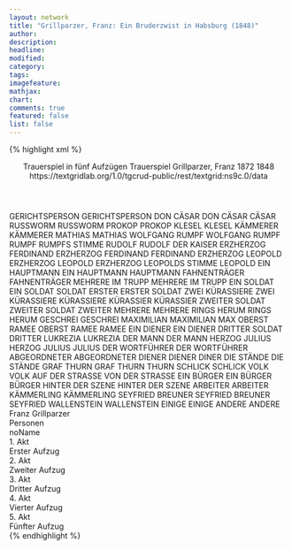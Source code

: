 ```yaml
---
layout: network
title: "Grillparzer, Franz: Ein Bruderzwist in Habsburg (1848)"
author:
description:
headline:
modified:
category:
tags:
imagefeature: 
mathjax: 
chart: 
comments: true
featured: false
list: false
---
```

{% highlight xml %}
<?xml-model href="https://raw.githubusercontent.com/DLiNa/project/master/rules/lina.rnc"?><?xml-model href="https://raw.githubusercontent.com/DLiNa/project/master/rules/lina.sch"?>
<play xmlns="http://lina.digital">
  <header>
    <title>Ein Bruderzwist in Habsburg</title>
    <subtitle>Trauerspiel in fünf Aufzügen</subtitle>
    <genretitle>Trauerspiel</genretitle>
    <author>Grillparzer, Franz</author>
    <date type="print"/>
    <date type="premiere">1872</date>
    <date type="written" when="1848">1848</date>
    <source>https://textgridlab.org/1.0/tgcrud-public/rest/textgrid:ns9c.0/data</source>
  </header>
  <personae>
    <character>
      <name>GERICHTSPERSON</name>
      <alias xml:id="gerichtsperson">
        <name>GERICHTSPERSON</name>
      </alias>
    </character>
    <character>
      <name>DON CÄSAR</name>
      <alias xml:id="don_cäsar">
        <name>DON CÄSAR</name>
      </alias>
      <alias xml:id="cäsar">
        <name>CÄSAR</name>
      </alias>
    </character>
    <character>
      <name>RUSSWORM</name>
      <alias xml:id="russworm">
        <name>RUSSWORM</name>
      </alias>
    </character>
    <character>
      <name>PROKOP</name>
      <alias xml:id="prokop">
        <name>PROKOP</name>
      </alias>
    </character>
    <character>
      <name>KLESEL</name>
      <alias xml:id="klesel">
        <name>KLESEL</name>
      </alias>
    </character>
    <character>
      <name>KÄMMERER</name>
      <alias xml:id="kämmerer">
        <name>KÄMMERER</name>
      </alias>
    </character>
    <character>
      <name>MATHIAS</name>
      <alias xml:id="mathias">
        <name>MATHIAS</name>
      </alias>
    </character>
    <character>
      <name>WOLFGANG RUMPF</name>
      <alias xml:id="wolfgang_rumpf">
        <name>WOLFGANG RUMPF</name>
      </alias>
      <alias xml:id="rumpf">
        <name>RUMPF</name>
      </alias>
      <alias xml:id="rumpfs_stimme">
        <name>RUMPFS STIMME</name>
      </alias>
    </character>
    <character>
      <name>RUDOLF</name>
      <alias xml:id="rudolf">
        <name>RUDOLF</name>
      </alias>
      <alias xml:id="der_kaiser">
        <name>DER KAISER</name>
      </alias>
    </character>
    <character>
      <name>ERZHERZOG FERDINAND</name>
      <alias xml:id="erzherzog_ferdinand">
        <name>ERZHERZOG FERDINAND</name>
      </alias>
      <alias xml:id="ferdinand">
        <name>FERDINAND</name>
      </alias>
    </character>
    <character>
      <name>ERZHERZOG LEOPOLD</name>
      <alias xml:id="erzherzog_leopold">
        <name>ERZHERZOG LEOPOLD</name>
      </alias>
      <alias xml:id="erzherzog_leopolds_stimme">
        <name>ERZHERZOG LEOPOLDS STIMME</name>
      </alias>
      <alias xml:id="leopold">
        <name>LEOPOLD</name>
      </alias>
    </character>
    <character>
      <name>EIN HAUPTMANN</name>
      <alias xml:id="ein_hauptmann">
        <name>EIN HAUPTMANN</name>
      </alias>
      <alias xml:id="hauptmann">
        <name>HAUPTMANN</name>
      </alias>
    </character>
    <character>
      <name>FAHNENTRÄGER</name>
      <alias xml:id="fahnenträger">
        <name>FAHNENTRÄGER</name>
      </alias>
    </character>
    <character>
      <name>MEHRERE IM TRUPP</name>
      <alias xml:id="mehrere_im_trupp">
        <name>MEHRERE IM TRUPP</name>
      </alias>
    </character>
    <character>
      <name>EIN SOLDAT</name>
      <alias xml:id="ein_soldat">
        <name>EIN SOLDAT</name>
      </alias>
      <alias xml:id="soldat">
        <name>SOLDAT</name>
      </alias>
      <alias xml:id="erster">
        <name>ERSTER</name>
      </alias>
      <alias xml:id="erster_soldat">
        <name>ERSTER SOLDAT</name>
      </alias>
    </character>
    <character>
      <name>ZWEI KÜRASSIERE</name>
      <alias xml:id="zwei_kürassiere">
        <name>ZWEI KÜRASSIERE</name>
      </alias>
      <alias xml:id="kürassiere">
        <name>KÜRASSIERE</name>
      </alias>
    </character>
    <character>
      <name>KÜRASSIER</name>
      <alias xml:id="kürassier">
        <name>KÜRASSIER</name>
      </alias>
    </character>
    <character>
      <name>ZWEITER SOLDAT</name>
      <alias xml:id="zweiter_soldat">
        <name>ZWEITER SOLDAT</name>
      </alias>
      <alias xml:id="zweiter">
        <name>ZWEITER</name>
      </alias>
    </character>
    <character>
      <name>MEHRERE</name>
      <alias xml:id="mehrere">
        <name>MEHRERE</name>
      </alias>
    </character>
    <character>
      <name>RINGS HERUM</name>
      <alias xml:id="rings_herum">
        <name>RINGS HERUM</name>
      </alias>
    </character>
    <character>
      <name>GESCHREI</name>
      <alias xml:id="geschrei">
        <name>GESCHREI</name>
      </alias>
    </character>
    <character>
      <name>MAXIMILIAN</name>
      <alias xml:id="maximilian">
        <name>MAXIMILIAN</name>
      </alias>
      <alias xml:id="max">
        <name>MAX</name>
      </alias>
    </character>
    <character>
      <name>OBERST RAMEE</name>
      <alias xml:id="oberst_ramee">
        <name>OBERST RAMEE</name>
      </alias>
      <alias xml:id="ramee">
        <name>RAMEE</name>
      </alias>
    </character>
    <character>
      <name>EIN DIENER</name>
      <alias xml:id="ein_diener">
        <name>EIN DIENER</name>
      </alias>
    </character>
    <character>
      <name>DRITTER SOLDAT</name>
      <alias xml:id="dritter">
        <name>DRITTER</name>
      </alias>
    </character>
    <character>
      <name>LUKREZIA</name>
      <alias xml:id="lukrezia">
        <name>LUKREZIA</name>
      </alias>
    </character>
    <character>
      <name>DER MANN</name>
      <alias xml:id="der_mann">
        <name>DER MANN</name>
      </alias>
    </character>
    <character>
      <name>HERZOG JULIUS</name>
      <alias xml:id="herzog_julius">
        <name>HERZOG JULIUS</name>
      </alias>
      <alias xml:id="julius">
        <name>JULIUS</name>
      </alias>
    </character>
    <character>
      <name>DER WORTFÜHRER</name>
      <alias xml:id="der_wortführer">
        <name>DER WORTFÜHRER</name>
      </alias>
    </character>
    <character>
      <name>ABGEORDNETER</name>
      <alias xml:id="abgeordneter">
        <name>ABGEORDNETER</name>
      </alias>
    </character>
    <character>
      <name>DIENER</name>
      <alias xml:id="diener">
        <name>DIENER</name>
      </alias>
      <alias xml:id="diner">
        <name>DINER</name>
      </alias>
    </character>
    <character>
      <name>DIE STÄNDE</name>
      <alias xml:id="die_stände">
        <name>DIE STÄNDE</name>
      </alias>
    </character>
    <character>
      <name>GRAF THURN</name>
      <alias xml:id="graf_thurn">
        <name>GRAF THURN</name>
      </alias>
      <alias xml:id="thurn">
        <name>THURN</name>
      </alias>
    </character>
    <character>
      <name>SCHLICK</name>
      <alias xml:id="schlick">
        <name>SCHLICK</name>
      </alias>
    </character>
    <character>
      <name>VOLK</name>
      <alias xml:id="volk">
        <name>VOLK</name>
      </alias>
      <alias xml:id="auf_der_strasse">
        <name>AUF DER STRASSE</name>
      </alias>
      <alias xml:id="von_der_strasse">
        <name>VON DER STRASSE</name>
      </alias>
    </character>
    <character>
      <name>EIN BÜRGER</name>
      <alias xml:id="ein_bürger">
        <name>EIN BÜRGER</name>
      </alias>
      <alias xml:id="bürger">
        <name>BÜRGER</name>
      </alias>
    </character>
    <character>
      <name>HINTER DER SZENE</name>
      <alias xml:id="hinter_der_szene">
        <name>HINTER DER SZENE</name>
      </alias>
    </character>
    <character>
      <name>ARBEITER</name>
      <alias xml:id="arbeiter">
        <name>ARBEITER</name>
      </alias>
    </character>
    <character>
      <name>KÄMMERLING</name>
      <alias xml:id="kämmerling">
        <name>KÄMMERLING</name>
      </alias>
    </character>
    <character>
      <name>SEYFRIED BREUNER</name>
      <alias xml:id="seyfried_breuner">
        <name>SEYFRIED BREUNER</name>
      </alias>
      <alias xml:id="seyfried">
        <name>SEYFRIED</name>
      </alias>
    </character>
    <character>
      <name>WALLENSTEIN</name>
      <alias xml:id="wallenstein">
        <name>WALLENSTEIN</name>
      </alias>
    </character>
    <character>
      <name>EINIGE</name>
      <alias xml:id="einige">
        <name>EINIGE</name>
      </alias>
    </character>
    <character>
      <name>ANDERE</name>
      <alias xml:id="andere">
        <name>ANDERE</name>
      </alias>
    </character>
  </personae>
  <text>
    <div>
      <head>Franz Grillparzer</head>
    </div>
    <div>
      <head>Personen</head>
      <div>
        <head>noName</head>
      </div>
    </div>
    <div>
      <head>1. Akt</head>
      <div>
        <head>Erster Aufzug</head>
        <sp who="#gerichtsperson">
          <amount n="5" unit="speech_acts"/>
          <amount n="39" unit="words"/>
          <amount n="6" unit="lines"/>
          <amount n="210" unit="chars"/>
        </sp>
        <sp who="#don_cäsar">
          <amount n="22" unit="speech_acts"/>
          <amount n="727" unit="words"/>
          <amount n="101" unit="lines"/>
          <amount n="3905" unit="chars"/>
        </sp>
        <sp who="#russworm">
          <amount n="2" unit="speech_acts"/>
          <amount n="172" unit="words"/>
          <amount n="24" unit="lines"/>
          <amount n="916" unit="chars"/>
        </sp>
        <sp who="#prokop">
          <amount n="2" unit="speech_acts"/>
          <amount n="19" unit="words"/>
          <amount n="3" unit="lines"/>
          <amount n="107" unit="chars"/>
        </sp>
        <sp who="#klesel">
          <amount n="23" unit="speech_acts"/>
          <amount n="400" unit="words"/>
          <amount n="61" unit="lines"/>
          <amount n="2167" unit="chars"/>
        </sp>
        <sp who="#kämmerer">
          <amount n="4" unit="speech_acts"/>
          <amount n="31" unit="words"/>
          <amount n="6" unit="lines"/>
          <amount n="179" unit="chars"/>
        </sp>
        <sp who="#mathias">
          <amount n="19" unit="speech_acts"/>
          <amount n="264" unit="words"/>
          <amount n="43" unit="lines"/>
          <amount n="1397" unit="chars"/>
        </sp>
        <sp who="#rumpf">
          <amount n="34" unit="speech_acts"/>
          <amount n="473" unit="words"/>
          <amount n="82" unit="lines"/>
          <amount n="2655" unit="chars"/>
        </sp>
        <sp who="#rudolf">
          <amount n="45" unit="speech_acts"/>
          <amount n="1461" unit="words"/>
          <amount n="203" unit="lines"/>
          <amount n="7697" unit="chars"/>
        </sp>
        <sp who="#erzherzog_ferdinand">
          <amount n="24" unit="speech_acts"/>
          <amount n="528" unit="words"/>
          <amount n="74" unit="lines"/>
          <amount n="2850" unit="chars"/>
        </sp>
        <sp who="#erzherzog_leopolds_stimme">
          <amount n="1" unit="speech_acts"/>
          <amount n="2" unit="words"/>
          <amount n="1" unit="lines"/>
          <amount n="6" unit="chars"/>
        </sp>
        <sp who="#erzherzog_leopold">
          <amount n="1" unit="speech_acts"/>
          <amount n="4" unit="words"/>
          <amount n="1" unit="lines"/>
          <amount n="17" unit="chars"/>
        </sp>
      </div>
    </div>
    <div>
      <head>2. Akt</head>
      <div>
        <head>Zweiter Aufzug</head>
        <sp who="#ein_hauptmann">
          <amount n="1" unit="speech_acts"/>
          <amount n="17" unit="words"/>
          <amount n="2" unit="lines"/>
          <amount n="85" unit="chars"/>
        </sp>
        <sp who="#fahnenträger">
          <amount n="4" unit="speech_acts"/>
          <amount n="306" unit="words"/>
          <amount n="39" unit="lines"/>
          <amount n="1626" unit="chars"/>
        </sp>
        <sp who="#hauptmann">
          <amount n="15" unit="speech_acts"/>
          <amount n="223" unit="words"/>
          <amount n="35" unit="lines"/>
          <amount n="1209" unit="chars"/>
        </sp>
        <sp who="#mehrere_im_trupp">
          <amount n="1" unit="speech_acts"/>
          <amount n="11" unit="words"/>
          <amount n="1" unit="lines"/>
          <amount n="47" unit="chars"/>
        </sp>
        <sp who="#ramee">
          <amount n="17" unit="speech_acts"/>
          <amount n="368" unit="words"/>
          <amount n="53" unit="lines"/>
          <amount n="1902" unit="chars"/>
        </sp>
        <sp who="#ein_soldat">
          <amount n="1" unit="speech_acts"/>
          <amount n="4" unit="words"/>
          <amount n="1" unit="lines"/>
          <amount n="20" unit="chars"/>
        </sp>
        <sp who="#zwei_kürassiere #kürassier">
          <amount n="1" unit="speech_acts"/>
          <amount n="4" unit="words"/>
          <amount n="1" unit="lines"/>
          <amount n="19" unit="chars"/>
        </sp>
        <sp who="#soldat">
          <amount n="3" unit="speech_acts"/>
          <amount n="69" unit="words"/>
          <amount n="9" unit="lines"/>
          <amount n="354" unit="chars"/>
        </sp>
        <sp who="#kürassier">
          <amount n="2" unit="speech_acts"/>
          <amount n="9" unit="words"/>
          <amount n="2" unit="lines"/>
          <amount n="40" unit="chars"/>
        </sp>
        <sp who="#kürassiere #kürassier">
          <amount n="1" unit="speech_acts"/>
          <amount n="3" unit="words"/>
          <amount n="1" unit="lines"/>
          <amount n="17" unit="chars"/>
        </sp>
        <sp who="#zweiter_soldat">
          <amount n="2" unit="speech_acts"/>
          <amount n="59" unit="words"/>
          <amount n="9" unit="lines"/>
          <amount n="338" unit="chars"/>
        </sp>
        <sp who="#mehrere">
          <amount n="1" unit="speech_acts"/>
          <amount n="3" unit="words"/>
          <amount n="1" unit="lines"/>
          <amount n="18" unit="chars"/>
        </sp>
        <sp who="#rings_herum">
          <amount n="1" unit="speech_acts"/>
          <amount n="10" unit="words"/>
          <amount n="3" unit="lines"/>
          <amount n="45" unit="chars"/>
        </sp>
        <sp who="#geschrei">
          <amount n="2" unit="speech_acts"/>
          <amount n="5" unit="words"/>
          <amount n="2" unit="lines"/>
          <amount n="35" unit="chars"/>
        </sp>
        <sp who="#klesel">
          <amount n="47" unit="speech_acts"/>
          <amount n="970" unit="words"/>
          <amount n="141" unit="lines"/>
          <amount n="5386" unit="chars"/>
        </sp>
        <sp who="#maximilian">
          <amount n="1" unit="speech_acts"/>
          <amount n="16" unit="words"/>
          <amount n="2" unit="lines"/>
          <amount n="81" unit="chars"/>
        </sp>
        <sp who="#erzherzog_leopold">
          <amount n="2" unit="speech_acts"/>
          <amount n="45" unit="words"/>
          <amount n="6" unit="lines"/>
          <amount n="220" unit="chars"/>
        </sp>
        <sp who="#oberst_ramee">
          <amount n="1" unit="speech_acts"/>
          <amount n="2" unit="words"/>
          <amount n="1" unit="lines"/>
          <amount n="16" unit="chars"/>
        </sp>
        <sp who="#leopold">
          <amount n="29" unit="speech_acts"/>
          <amount n="332" unit="words"/>
          <amount n="48" unit="lines"/>
          <amount n="1790" unit="chars"/>
        </sp>
        <sp who="#erster">
          <amount n="8" unit="speech_acts"/>
          <amount n="107" unit="words"/>
          <amount n="15" unit="lines"/>
          <amount n="552" unit="chars"/>
        </sp>
        <sp who="#zweiter">
          <amount n="4" unit="speech_acts"/>
          <amount n="27" unit="words"/>
          <amount n="5" unit="lines"/>
          <amount n="110" unit="chars"/>
        </sp>
        <sp who="#erster_soldat">
          <amount n="1" unit="speech_acts"/>
          <amount n="9" unit="words"/>
          <amount n="1" unit="lines"/>
          <amount n="58" unit="chars"/>
        </sp>
        <sp who="#mathias">
          <amount n="36" unit="speech_acts"/>
          <amount n="744" unit="words"/>
          <amount n="104" unit="lines"/>
          <amount n="3932" unit="chars"/>
        </sp>
        <sp who="#ein_diener">
          <amount n="1" unit="speech_acts"/>
          <amount n="3" unit="words"/>
          <amount n="1" unit="lines"/>
          <amount n="21" unit="chars"/>
        </sp>
        <sp who="#max">
          <amount n="26" unit="speech_acts"/>
          <amount n="827" unit="words"/>
          <amount n="118" unit="lines"/>
          <amount n="4511" unit="chars"/>
        </sp>
        <sp who="#ferdinand">
          <amount n="26" unit="speech_acts"/>
          <amount n="449" unit="words"/>
          <amount n="64" unit="lines"/>
          <amount n="2446" unit="chars"/>
        </sp>
        <sp who="#ferdinand #leopold">
          <amount n="1" unit="speech_acts"/>
          <amount n="2" unit="words"/>
          <amount n="1" unit="lines"/>
          <amount n="11" unit="chars"/>
        </sp>
        <sp who="#ferdinand #leopold">
          <amount n="1" unit="speech_acts"/>
          <amount n="2" unit="words"/>
          <amount n="1" unit="lines"/>
          <amount n="12" unit="chars"/>
        </sp>
        <sp who="#prokop">
          <amount n="10" unit="speech_acts"/>
          <amount n="145" unit="words"/>
          <amount n="23" unit="lines"/>
          <amount n="791" unit="chars"/>
        </sp>
        <sp who="#dritter">
          <amount n="1" unit="speech_acts"/>
          <amount n="23" unit="words"/>
          <amount n="4" unit="lines"/>
          <amount n="134" unit="chars"/>
        </sp>
        <sp who="#lukrezia">
          <amount n="2" unit="speech_acts"/>
          <amount n="9" unit="words"/>
          <amount n="2" unit="lines"/>
          <amount n="41" unit="chars"/>
        </sp>
        <sp who="#erzherzog_ferdinand">
          <amount n="2" unit="speech_acts"/>
          <amount n="20" unit="words"/>
          <amount n="4" unit="lines"/>
          <amount n="94" unit="chars"/>
        </sp>
        <sp who="#don_cäsar">
          <amount n="1" unit="speech_acts"/>
          <amount n="6" unit="words"/>
          <amount n="1" unit="lines"/>
          <amount n="31" unit="chars"/>
        </sp>
      </div>
    </div>
    <div>
      <head>3. Akt</head>
      <div>
        <head>Dritter Aufzug</head>
        <sp who="#rudolf">
          <amount n="60" unit="speech_acts"/>
          <amount n="3871" unit="words"/>
          <amount n="507" unit="lines"/>
          <amount n="20764" unit="chars"/>
        </sp>
        <sp who="#der_mann">
          <amount n="1" unit="speech_acts"/>
          <amount n="8" unit="words"/>
          <amount n="1" unit="lines"/>
          <amount n="45" unit="chars"/>
        </sp>
        <sp who="#herzog_julius">
          <amount n="3" unit="speech_acts"/>
          <amount n="48" unit="words"/>
          <amount n="7" unit="lines"/>
          <amount n="247" unit="chars"/>
        </sp>
        <sp who="#julius">
          <amount n="39" unit="speech_acts"/>
          <amount n="587" unit="words"/>
          <amount n="81" unit="lines"/>
          <amount n="3042" unit="chars"/>
        </sp>
        <sp who="#prokop">
          <amount n="11" unit="speech_acts"/>
          <amount n="160" unit="words"/>
          <amount n="26" unit="lines"/>
          <amount n="872" unit="chars"/>
        </sp>
        <sp who="#wolfgang_rumpf">
          <amount n="1" unit="speech_acts"/>
          <amount n="3" unit="words"/>
          <amount n="1" unit="lines"/>
          <amount n="15" unit="chars"/>
        </sp>
        <sp who="#rumpf">
          <amount n="11" unit="speech_acts"/>
          <amount n="187" unit="words"/>
          <amount n="29" unit="lines"/>
          <amount n="1059" unit="chars"/>
        </sp>
        <sp who="#zweiter">
          <amount n="1" unit="speech_acts"/>
          <amount n="77" unit="words"/>
          <amount n="11" unit="lines"/>
          <amount n="433" unit="chars"/>
        </sp>
        <sp who="#der_wortführer">
          <amount n="1" unit="speech_acts"/>
          <amount n="40" unit="words"/>
          <amount n="6" unit="lines"/>
          <amount n="221" unit="chars"/>
        </sp>
        <sp who="#abgeordneter">
          <amount n="2" unit="speech_acts"/>
          <amount n="19" unit="words"/>
          <amount n="3" unit="lines"/>
          <amount n="103" unit="chars"/>
        </sp>
        <sp who="#diener">
          <amount n="3" unit="speech_acts"/>
          <amount n="33" unit="words"/>
          <amount n="6" unit="lines"/>
          <amount n="209" unit="chars"/>
        </sp>
        <sp who="#die_stände">
          <amount n="1" unit="speech_acts"/>
          <amount n="10" unit="words"/>
          <amount n="1" unit="lines"/>
          <amount n="45" unit="chars"/>
        </sp>
        <sp who="#erzherzog_leopold">
          <amount n="1" unit="speech_acts"/>
          <amount n="8" unit="words"/>
          <amount n="2" unit="lines"/>
          <amount n="46" unit="chars"/>
        </sp>
        <sp who="#leopold">
          <amount n="8" unit="speech_acts"/>
          <amount n="184" unit="words"/>
          <amount n="25" unit="lines"/>
          <amount n="966" unit="chars"/>
        </sp>
        <sp who="#klesel">
          <amount n="8" unit="speech_acts"/>
          <amount n="149" unit="words"/>
          <amount n="20" unit="lines"/>
          <amount n="802" unit="chars"/>
        </sp>
        <sp who="#rumpfs_stimme">
          <amount n="1" unit="speech_acts"/>
          <amount n="2" unit="words"/>
          <amount n="1" unit="lines"/>
          <amount n="22" unit="chars"/>
        </sp>
        <sp who="#graf_thurn">
          <amount n="1" unit="speech_acts"/>
          <amount n="30" unit="words"/>
          <amount n="4" unit="lines"/>
          <amount n="161" unit="chars"/>
        </sp>
        <sp who="#schlick">
          <amount n="2" unit="speech_acts"/>
          <amount n="23" unit="words"/>
          <amount n="3" unit="lines"/>
          <amount n="115" unit="chars"/>
        </sp>
        <sp who="#thurn">
          <amount n="2" unit="speech_acts"/>
          <amount n="65" unit="words"/>
          <amount n="9" unit="lines"/>
          <amount n="358" unit="chars"/>
        </sp>
        <sp who="#ramee">
          <amount n="1" unit="speech_acts"/>
          <amount n="5" unit="words"/>
          <amount n="1" unit="lines"/>
          <amount n="28" unit="chars"/>
        </sp>
        <sp who="#volk">
          <amount n="1" unit="speech_acts"/>
          <amount n="5" unit="words"/>
          <amount n="1" unit="lines"/>
          <amount n="34" unit="chars"/>
        </sp>
      </div>
    </div>
    <div>
      <head>4. Akt</head>
      <div>
        <head>Vierter Aufzug</head>
        <sp who="#ein_bürger">
          <amount n="1" unit="speech_acts"/>
          <amount n="23" unit="words"/>
          <amount n="3" unit="lines"/>
          <amount n="136" unit="chars"/>
        </sp>
        <sp who="#prokop">
          <amount n="6" unit="speech_acts"/>
          <amount n="93" unit="words"/>
          <amount n="14" unit="lines"/>
          <amount n="487" unit="chars"/>
        </sp>
        <sp who="#bürger">
          <amount n="3" unit="speech_acts"/>
          <amount n="30" unit="words"/>
          <amount n="5" unit="lines"/>
          <amount n="158" unit="chars"/>
        </sp>
        <sp who="#ramee">
          <amount n="2" unit="speech_acts"/>
          <amount n="65" unit="words"/>
          <amount n="8" unit="lines"/>
          <amount n="333" unit="chars"/>
        </sp>
        <sp who="#cäsar">
          <amount n="2" unit="speech_acts"/>
          <amount n="156" unit="words"/>
          <amount n="22" unit="lines"/>
          <amount n="801" unit="chars"/>
        </sp>
        <sp who="#lukrezia">
          <amount n="14" unit="speech_acts"/>
          <amount n="210" unit="words"/>
          <amount n="29" unit="lines"/>
          <amount n="1064" unit="chars"/>
        </sp>
        <sp who="#don_cäsar">
          <amount n="16" unit="speech_acts"/>
          <amount n="895" unit="words"/>
          <amount n="120" unit="lines"/>
          <amount n="4871" unit="chars"/>
        </sp>
        <sp who="#hauptmann">
          <amount n="3" unit="speech_acts"/>
          <amount n="33" unit="words"/>
          <amount n="5" unit="lines"/>
          <amount n="166" unit="chars"/>
        </sp>
        <sp who="#thurn">
          <amount n="13" unit="speech_acts"/>
          <amount n="641" unit="words"/>
          <amount n="85" unit="lines"/>
          <amount n="3432" unit="chars"/>
        </sp>
        <sp who="#schlick">
          <amount n="5" unit="speech_acts"/>
          <amount n="43" unit="words"/>
          <amount n="6" unit="lines"/>
          <amount n="228" unit="chars"/>
        </sp>
        <sp who="#julius">
          <amount n="21" unit="speech_acts"/>
          <amount n="735" unit="words"/>
          <amount n="102" unit="lines"/>
          <amount n="3958" unit="chars"/>
        </sp>
        <sp who="#rumpf">
          <amount n="13" unit="speech_acts"/>
          <amount n="226" unit="words"/>
          <amount n="31" unit="lines"/>
          <amount n="1205" unit="chars"/>
        </sp>
        <sp who="#diner">
          <amount n="1" unit="speech_acts"/>
          <amount n="8" unit="words"/>
          <amount n="1" unit="lines"/>
          <amount n="43" unit="chars"/>
        </sp>
        <sp who="#diener">
          <amount n="2" unit="speech_acts"/>
          <amount n="65" unit="words"/>
          <amount n="8" unit="lines"/>
          <amount n="327" unit="chars"/>
        </sp>
        <sp who="#der_kaiser">
          <amount n="1" unit="speech_acts"/>
          <amount n="11" unit="words"/>
          <amount n="3" unit="lines"/>
          <amount n="59" unit="chars"/>
        </sp>
        <sp who="#hinter_der_szene">
          <amount n="1" unit="speech_acts"/>
          <amount n="4" unit="words"/>
          <amount n="1" unit="lines"/>
          <amount n="16" unit="chars"/>
        </sp>
        <sp who="#arbeiter">
          <amount n="1" unit="speech_acts"/>
          <amount n="21" unit="words"/>
          <amount n="3" unit="lines"/>
          <amount n="101" unit="chars"/>
        </sp>
        <sp who="#rudolf">
          <amount n="12" unit="speech_acts"/>
          <amount n="1446" unit="words"/>
          <amount n="184" unit="lines"/>
          <amount n="7625" unit="chars"/>
        </sp>
        <sp who="#ferdinand">
          <amount n="2" unit="speech_acts"/>
          <amount n="43" unit="words"/>
          <amount n="6" unit="lines"/>
          <amount n="216" unit="chars"/>
        </sp>
        <sp who="#max">
          <amount n="3" unit="speech_acts"/>
          <amount n="44" unit="words"/>
          <amount n="6" unit="lines"/>
          <amount n="226" unit="chars"/>
        </sp>
      </div>
    </div>
    <div>
      <head>5. Akt</head>
      <div>
        <head>Fünfter Aufzug</head>
        <sp who="#ferdinand">
          <amount n="63" unit="speech_acts"/>
          <amount n="1919" unit="words"/>
          <amount n="259" unit="lines"/>
          <amount n="10452" unit="chars"/>
        </sp>
        <sp who="#klesel">
          <amount n="27" unit="speech_acts"/>
          <amount n="793" unit="words"/>
          <amount n="107" unit="lines"/>
          <amount n="4273" unit="chars"/>
        </sp>
        <sp who="#kämmerling">
          <amount n="3" unit="speech_acts"/>
          <amount n="50" unit="words"/>
          <amount n="7" unit="lines"/>
          <amount n="271" unit="chars"/>
        </sp>
        <sp who="#seyfried_breuner">
          <amount n="1" unit="speech_acts"/>
          <amount n="4" unit="words"/>
          <amount n="1" unit="lines"/>
          <amount n="20" unit="chars"/>
        </sp>
        <sp who="#seyfried">
          <amount n="5" unit="speech_acts"/>
          <amount n="65" unit="words"/>
          <amount n="9" unit="lines"/>
          <amount n="342" unit="chars"/>
        </sp>
        <sp who="#ein_diener">
          <amount n="2" unit="speech_acts"/>
          <amount n="20" unit="words"/>
          <amount n="3" unit="lines"/>
          <amount n="117" unit="chars"/>
        </sp>
        <sp who="#wallenstein">
          <amount n="17" unit="speech_acts"/>
          <amount n="430" unit="words"/>
          <amount n="61" unit="lines"/>
          <amount n="2391" unit="chars"/>
        </sp>
        <sp who="#erzherzog_ferdinand">
          <amount n="1" unit="speech_acts"/>
          <amount n="16" unit="words"/>
          <amount n="2" unit="lines"/>
          <amount n="82" unit="chars"/>
        </sp>
        <sp who="#einige">
          <amount n="1" unit="speech_acts"/>
          <amount n="3" unit="words"/>
          <amount n="1" unit="lines"/>
          <amount n="16" unit="chars"/>
        </sp>
        <sp who="#andere">
          <amount n="1" unit="speech_acts"/>
          <amount n="6" unit="words"/>
          <amount n="1" unit="lines"/>
          <amount n="27" unit="chars"/>
        </sp>
        <sp who="#mathias">
          <amount n="13" unit="speech_acts"/>
          <amount n="297" unit="words"/>
          <amount n="40" unit="lines"/>
          <amount n="1505" unit="chars"/>
        </sp>
        <sp who="#julius">
          <amount n="4" unit="speech_acts"/>
          <amount n="123" unit="words"/>
          <amount n="16" unit="lines"/>
          <amount n="643" unit="chars"/>
        </sp>
        <sp who="#auf_der_strasse">
          <amount n="1" unit="speech_acts"/>
          <amount n="2" unit="words"/>
          <amount n="1" unit="lines"/>
          <amount n="14" unit="chars"/>
        </sp>
        <sp who="#mehrere">
          <amount n="1" unit="speech_acts"/>
          <amount n="19" unit="words"/>
          <amount n="2" unit="lines"/>
          <amount n="84" unit="chars"/>
        </sp>
        <sp who="#von_der_strasse">
          <amount n="1" unit="speech_acts"/>
          <amount n="2" unit="words"/>
          <amount n="1" unit="lines"/>
          <amount n="14" unit="chars"/>
        </sp>
      </div>
    </div>
  </text>
</play>
{% endhighlight %}
